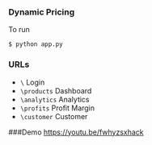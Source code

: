 ### Dynamic Pricing

To run

```
$ python app.py
```

### URLs

- `\` Login
- `\products` Dashboard
- `\analytics` Analytics
- `\profits` Profit Margin
- `\customer` Customer


###Demo
    https://youtu.be/fwhyzsxhack 
